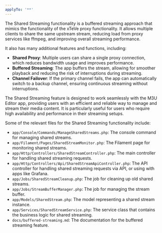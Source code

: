 ```yaml
---
applyTo: '**'
---
```

The Shared Streaming functionality is a buffered streaming approach that mimics the functionality of the xTeVe proxy functionality.
It allows multiple clients to share the same upstream stream, reducing load from proxy services like ffmpeg, and improving overall streaming performance.

It also has many additional features and functions, including:
- **Shared Proxy**: Multiple users can share a single proxy connection, which reduces bandwidth usage and improves performance.
- **Buffered Streaming**: The app buffers the stream, allowing for smoother playback and reducing the risk of interruptions during streaming.
- **Channel Failover**: If the primary channel fails, the app can automatically switch to a backup channel, ensuring continuous streaming without interruptions.

The Shared Streaming feature is designed to work seamlessly with the M3U Editor app, providing users with an efficient and reliable way to manage and stream their media content. It is particularly useful for users who require high availability and performance in their streaming setups.

Some of the relevant files for the Shared Streaming functionality include:
- `app/Console/Commands/ManageSharedStreams.php`: The console command for managing shared streams.
- `app/Filament/Pages/SharedStreamMonitor.php`: The Filament page for monitoring shared streams.
- `app/Http/Controllers/SharedStreamController.php`: The main controller for handling shared streaming requests.
- `app/Http/Controllers/Api/SharedStreamApiController.php`: The API controller for handling shared streaming requests via API, or using with apps like Grafana.
- `app/Jobs/SharedStreamCleanup.php`: The job for cleaning up old shared streams.
- `app/Jobs/StreamBufferManager.php`: The job for managing the stream buffer.
- `app/Models/SharedStream.php`: The model representing a shared stream instance.
- `app/Services/SharedStreamService.php`: The service class that contains the business logic for shared streaming.
- `docs/buffered-streaming.md`: The documentation for the buffered streaming feature.